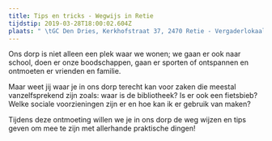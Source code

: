 ```yaml
---
title: Tips en tricks - Wegwijs in Retie
tijdstip: 2019-03-28T18:00:02.604Z
plaats: " \tGC Den Dries, Kerkhofstraat 37, 2470 Retie - Vergaderlokaal"
---
```

Ons dorp is niet alleen een plek waar we wonen; we gaan er ook naar school, doen er onze boodschappen, gaan er sporten of ontspannen en ontmoeten er vrienden en familie.

Maar weet jij waar je in ons dorp terecht kan voor zaken die meestal vanzelfsprekend zijn zoals: waar is de bibliotheek? Is er ook een fietsbieb? Welke sociale voorzieningen zijn er en hoe kan ik er gebruik van maken?

Tijdens deze ontmoeting willen we je in ons dorp de weg wijzen en tips geven om mee te zijn met allerhande praktische dingen!
